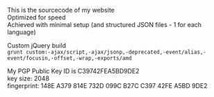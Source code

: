 This is the sourcecode of my website  
Optimized for speed    
Achieved with minimal setup (and structured JSON files - 1 for each language) 

Custom jQuery build  
`grunt custom:-ajax/script,-ajax/jsonp,-deprecated,-event/alias,-event/focusin,-offset,-wrap,-exports/amd`

My PGP Public Key ID is C39742FEA5BD9DE2  
key size: 2048  
fingerprint: 148E A379 814E 732D 099C B27C C397 42FE A5BD 9DE2